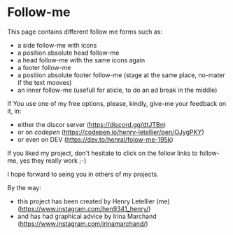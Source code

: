 # Follow-me
 This page contains different follow me forms such as:
  - a side follow-me with icons
  - a position absolute head follow-me
  - a head follow-me with the same icons again
  - a footer follow-me
  - a position absolute footer follow-me (stage at the same place, no-mater if the text mooves)
  - an inner follow-me (usefull for aticle, to do an ad break in the middle)

If You use one of my free options, please, kindly, give-me your feedback on it, in:
  - either the discor server (https://discord.gg/dtJTBn)
  - or on _codepen_ (https://codepen.io/henry-letellier/pen/OJygPKY)
  - or even on DEV (https://dev.to/henral/folow-me-195k)
  
If you liked my project, don't hesitate to click on the follow links to follow-me, yes they really work ;-)

I hope forward to seing you in others of my projects.

By the way:
   - this project has been created by Henry Letellier (me) (https://www.instagram.com/hen9341_henry/)
   - and has had graphical advice by Irina Marchand (https://www.instagram.com/irinamarchand/)
